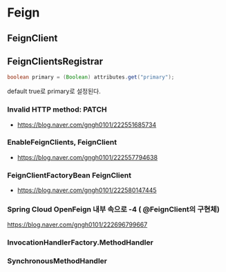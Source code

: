 # Feign

## FeignClient

## FeignClientsRegistrar

~~~java
boolean primary = (Boolean) attributes.get("primary");
~~~

default true로 primary로 설정된다. 

### Invalid HTTP method: PATCH

- https://blog.naver.com/gngh0101/222551685734 


### EnableFeignClients, FeignClient

- https://blog.naver.com/gngh0101/222557794638

### FeignClientFactoryBean FeignClient

- https://blog.naver.com/gngh0101/222580147445


### Spring Cloud OpenFeign 내부 속으로 -4 ( @FeignClient의 구현체)

https://blog.naver.com/gngh0101/222696799667

### InvocationHandlerFactory.MethodHandler 


### SynchronousMethodHandler

